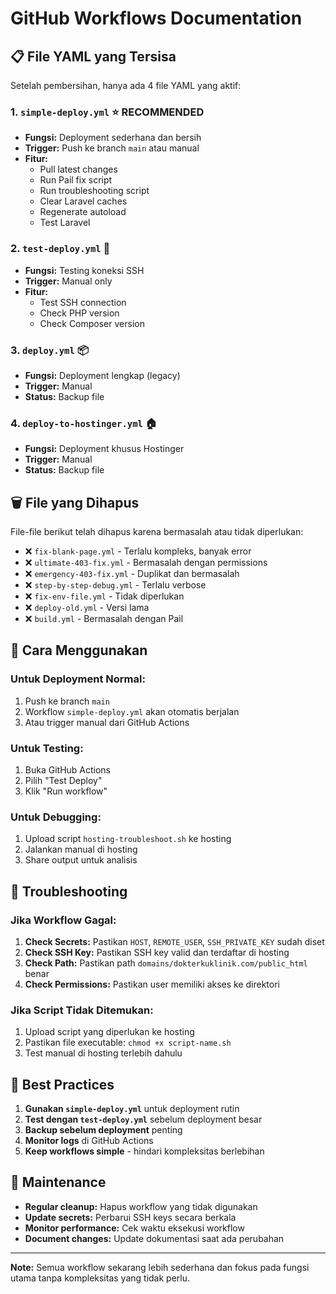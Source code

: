 # GitHub Workflows Documentation

## 📋 File YAML yang Tersisa

Setelah pembersihan, hanya ada 4 file YAML yang aktif:

### 1. `simple-deploy.yml` ⭐ **RECOMMENDED**
- **Fungsi:** Deployment sederhana dan bersih
- **Trigger:** Push ke branch `main` atau manual
- **Fitur:**
  - Pull latest changes
  - Run Pail fix script
  - Run troubleshooting script
  - Clear Laravel caches
  - Regenerate autoload
  - Test Laravel

### 2. `test-deploy.yml` 🧪
- **Fungsi:** Testing koneksi SSH
- **Trigger:** Manual only
- **Fitur:**
  - Test SSH connection
  - Check PHP version
  - Check Composer version

### 3. `deploy.yml` 📦
- **Fungsi:** Deployment lengkap (legacy)
- **Trigger:** Manual
- **Status:** Backup file

### 4. `deploy-to-hostinger.yml` 🏠
- **Fungsi:** Deployment khusus Hostinger
- **Trigger:** Manual
- **Status:** Backup file

## 🗑️ File yang Dihapus

File-file berikut telah dihapus karena bermasalah atau tidak diperlukan:

- ❌ `fix-blank-page.yml` - Terlalu kompleks, banyak error
- ❌ `ultimate-403-fix.yml` - Bermasalah dengan permissions
- ❌ `emergency-403-fix.yml` - Duplikat dan bermasalah
- ❌ `step-by-step-debug.yml` - Terlalu verbose
- ❌ `fix-env-file.yml` - Tidak diperlukan
- ❌ `deploy-old.yml` - Versi lama
- ❌ `build.yml` - Bermasalah dengan Pail

## 🚀 Cara Menggunakan

### Untuk Deployment Normal:
1. Push ke branch `main`
2. Workflow `simple-deploy.yml` akan otomatis berjalan
3. Atau trigger manual dari GitHub Actions

### Untuk Testing:
1. Buka GitHub Actions
2. Pilih "Test Deploy"
3. Klik "Run workflow"

### Untuk Debugging:
1. Upload script `hosting-troubleshoot.sh` ke hosting
2. Jalankan manual di hosting
3. Share output untuk analisis

## 🔧 Troubleshooting

### Jika Workflow Gagal:
1. **Check Secrets:** Pastikan `HOST`, `REMOTE_USER`, `SSH_PRIVATE_KEY` sudah diset
2. **Check SSH Key:** Pastikan SSH key valid dan terdaftar di hosting
3. **Check Path:** Pastikan path `domains/dokterkuklinik.com/public_html` benar
4. **Check Permissions:** Pastikan user memiliki akses ke direktori

### Jika Script Tidak Ditemukan:
1. Upload script yang diperlukan ke hosting
2. Pastikan file executable: `chmod +x script-name.sh`
3. Test manual di hosting terlebih dahulu

## 📝 Best Practices

1. **Gunakan `simple-deploy.yml`** untuk deployment rutin
2. **Test dengan `test-deploy.yml`** sebelum deployment besar
3. **Backup sebelum deployment** penting
4. **Monitor logs** di GitHub Actions
5. **Keep workflows simple** - hindari kompleksitas berlebihan

## 🔄 Maintenance

- **Regular cleanup:** Hapus workflow yang tidak digunakan
- **Update secrets:** Perbarui SSH keys secara berkala
- **Monitor performance:** Cek waktu eksekusi workflow
- **Document changes:** Update dokumentasi saat ada perubahan

---

**Note:** Semua workflow sekarang lebih sederhana dan fokus pada fungsi utama tanpa kompleksitas yang tidak perlu. 